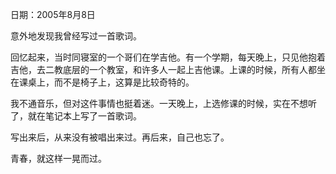 日期：2005年8月8日

意外地发现我曾经写过一首歌词。

回忆起来，当时同寝室的一个哥们在学吉他。有一个学期，每天晚上，只见他抱着吉他，去二教底层的一个教室，和许多人一起上吉他课。上课的时候，所有人都坐在课桌上，而不是椅子上，这算是比较奇特的。

我不通音乐，但对这件事情也挺着迷。一天晚上，上选修课的时候，实在不想听了，就在笔记本上写了一首歌词。

写出来后，从来没有被唱出来过。再后来，自己也忘了。

青春，就这样一晃而过。